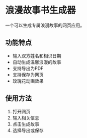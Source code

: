 # 浪漫故事书生成器

一个可以生成专属浪漫故事的网页应用。

## 功能特点

- 输入双方姓名和相识日期
- 自动生成温馨浪漫的故事
- 支持导出为PDF
- 支持保存为网页
- 玫瑰花动画效果

## 使用方法

1. 打开网页
2. 输入相关信息
3. 点击生成故事
4. 选择导出或保存